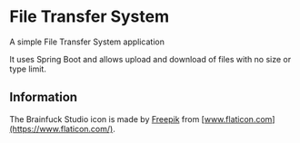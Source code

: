 # File Transfer System
A simple File Transfer System application

It uses Spring Boot and allows upload and download of files with no size or type limit.


## Information

The Brainfuck Studio icon is made by [Freepik](https://www.freepik.com) from [www.flaticon.com](https://www.flaticon.com/).
<br><br>
